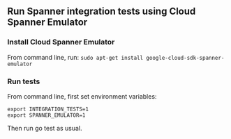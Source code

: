 ## Run Spanner integration tests using Cloud Spanner Emulator

### Install Cloud Spanner Emulator

From command line, run: `sudo apt-get install google-cloud-sdk-spanner-emulator`

### Run tests

From command line, first set environment variables:

```
export INTEGRATION_TESTS=1
export SPANNER_EMULATOR=1
```

Then run go test as usual.
